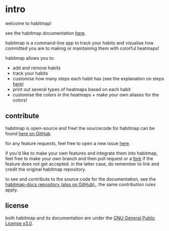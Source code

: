 # intro
welcome to habitmap!

see the habitmap documentation [here](https://shuu-wasseo.github.io/habitmap-docs/index.html).

habitmap is a command-line app to track your habits and visualise how committed you are to making or maintaining them with colorful heatmaps!

habitmap allows you to:
- add and remove habits
- track your habits
- customise how many steps each habit has (see the explanation on steps [here](commands/habit.md/#steps))
- print out several types of heatmaps based on each habit
- customise the colors in the heatmaps + make your own aliases for the colors!

## contribute
habitmap is open-source and free! the sourcecode for habitmap can be found [here on GitHub](https://github.com/shuu-wasseo/habitmap). 

for any feature requests, feel free to open a new issue [here](https://github.com/shuu-wasseo/habitmap/issues).

if you'd like to make your own features and integrate them into habitmap, feel free to make your own branch and then pull request or a [fork](https://github.com/shuu-wasseo/habitmap/fork) if the feature does not get accepted. in the latter case, do remember to link and credit the original habitmap repository.

to see and contribute to the source code for the documentation, see the [habitmap-docs repository (also on GitHub).](https://github.com/shuu-wasseo/habitmap-docs). the same contribution rules apply.

## license
both habitmap and its documentation are under the [GNU General Public License v3.0](https://github.com/shuu-wasseo/habitmap/blob/main/LICENSE).
